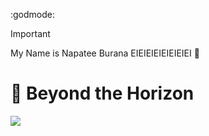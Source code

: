:godmode:
> [!IMPORTANT] 
> My Name is Napatee Burana EIEIEIEIEIEIEIEI 🎈
 <h1>🚀 Beyond the Horizon </h1>
<div style="display: flex; flex-direction: rows;">
 <img class="img" src="https://github-readme-stats.vercel.app/api/top-langs/?username=sunokuzu-lnwza-007&theme=shades-of-purple&show_icons=true&hide_border=true&layout=compact" />
</div>
<!--
**sunokuzu-lnwza-007/sunokuzu-lnwza-007** is a ✨ _special_ ✨ repository because its `README.md` (this file) appears on your GitHub profile.

Here are some ideas to get you started:

- 🔭 I’m currently working on ...
- 🌱 I’m currently learning ...
- 👯 I’m looking to collaborate on ...
- 🤔 I’m looking for help with ...
- 💬 Ask me about ...
- 📫 How to reach me: ...
- 😄 Pronouns: ...
- ⚡ Fun fact: ...
-->
